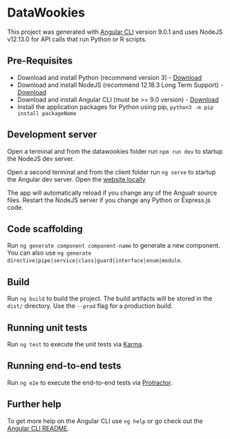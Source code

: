 # DataWookies

This project was generated with [Angular CLI](https://github.com/angular/angular-cli) version 9.0.1 and uses NodeJS v12.13.0 for API calls that run Python or R scripts. 

## Pre-Requisites

- Download and install Python (recommend version 3) - [Download](https://www.python.org/downloads/)
- Download and install NodeJS (recommend 12.18.3 Long Term Support) - [Download](https://nodejs.org/en/download/)
- Download and install Angular CLI (must be >= 9.0 version) - [Download](https://cli.angular.io/)
- Install the application packages for Python using pip, `python3 -m pip install packageName`

## Development server
Open a terminal and from the datawookies folder run `npm run dev` to startup the NodeJS dev server.

Open a second terminal and from the client folder run `ng serve` to startup the Angular dev server. Open the [website locally](http://localhost:4200/)

The app will automatically reload if you change any of the Angualr source files.  Restart the NodeJS server if you change any Python or Express.js code.

## Code scaffolding

Run `ng generate component component-name` to generate a new component. You can also use `ng generate directive|pipe|service|class|guard|interface|enum|module`.

## Build

Run `ng build` to build the project. The build artifacts will be stored in the `dist/` directory. Use the `--prod` flag for a production build.

## Running unit tests

Run `ng test` to execute the unit tests via [Karma](https://karma-runner.github.io).

## Running end-to-end tests

Run `ng e2e` to execute the end-to-end tests via [Protractor](http://www.protractortest.org/).

## Further help

To get more help on the Angular CLI use `ng help` or go check out the [Angular CLI README](https://github.com/angular/angular-cli/blob/master/README.md).
